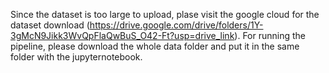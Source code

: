 Since the dataset is too large to upload, plase visit the google cloud for the dataset download (https://drive.google.com/drive/folders/1Y-3gMcN9Jikk3WvQpFlaQwBuS_O42-Ft?usp=drive_link).
For running the pipeline, please download the whole data folder and put it in the same folder with the jupyternotebook.
